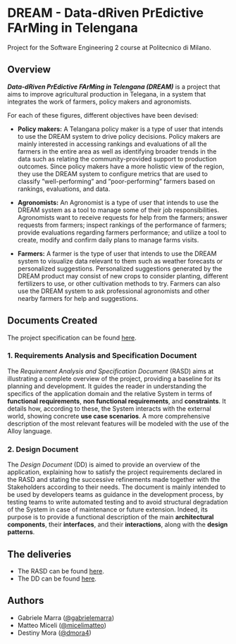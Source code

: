 # DREAM - Data-dRiven PrEdictive FArMing in Telengana
Project for the Software Engineering 2 course at Politecnico di Milano. 

## Overview
***Data-dRiven PrEdictive FArMing in Telengana (DREAM)*** is a project that aims to improve agricultural production in Telegana, in a system that integrates the work of farmers, policy makers and agronomists.

For each of these figures, different objectives have been devised:

* **Policy makers:** A Telangana policy maker is a type of user that intends to use the DREAM system to drive policy decisions. Policy makers are mainly interested in accessing rankings and evaluations of all the farmers in the entire area as well as identifying broader trends in the data such as relating the community-provided support to production outcomes. Since policy makers have a more holistic view of the region, they use the DREAM system to configure metrics that are used to classify ”well-performing” and ”poor-performing” farmers based on rankings, evaluations, and data.

* **Agronomists:** An Agronomist is a type of user that intends to use the DREAM system as a tool to manage some of their job responsibilities. Agronomists want to receive requests for help from the farmers; answer requests from farmers; inspect rankings of the performance of farmers; provide evaluations regarding farmers performance; and utilize a tool to create, modify and confirm daily plans to manage farms visits.

* **Farmers:** A farmer is the type of user that intends to use the DREAM system to visualize data relevant to them such as weather forecasts or personalized suggestions. Personalized suggestions generated by the DREAM product may consist of new crops to consider planting, different fertilizers to use, or other cultivation methods to try. Farmers can also use the DREAM system to ask professional agronomists and other nearby farmers for help and suggestions.

## Documents Created
The project specification can be found [here](https://github.com/gabrielemarra/DREAM-ProjectDesign/blob/main/Assignment_RDD.pdf).

### 1. Requirements Analysis and Specification Document
The _Requirement Analysis and Specification Document_ (RASD) aims at illustrating a complete overview of the project, providing a baseline for its planning and development. It guides the reader in understanding the specifics of the application domain and the relative System in terms of **functional requirements**, **non functional requirements**, and **constraints**. It details how, according to these, the System interacts with the external world, showing concrete **use case scenarios**. A more comprehensive description of the most relevant features will be modeled with the use of the Alloy language.

### 2. Design Document
The _Design Document_ (DD) is aimed to provide an overview of the application, explaining how to satisfy the project requirements declared in the RASD and stating the successive refinements made together with the Stakeholders according to their needs. The document is mainly intended to be used by developers teams as  guidance in the development process, by testing teams to write automated testing and to avoid structural degradation of the System in case of maintenance or future extension. Indeed, its purpose is to provide a functional description of the main **architectural components**, their **interfaces**, and their **interactions**, along with the **design patterns**.

## The deliveries
- The RASD can be found [here](https://github.com/gabrielemarra/DREAM-ProjectDesign/blob/main/DeliveryFolder/RASD2.pdf).
- The DD can be found [here](https://github.com/gabrielemarra/DREAM-ProjectDesign/blob/main/DeliveryFolder/DD1.pdf). 

## Authors
- Gabriele Marra ([@gabrielemarra](https://github.com/gabrielemarra))
- Matteo Miceli ([@micelimatteo](https://github.com/micelimatteo))
- Destiny Mora ([@dmora4](https://github.com/dmora4))

[//]: <> (#### Final score: 30L/30L)
